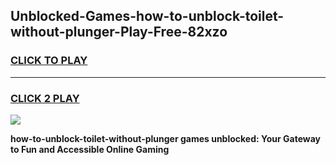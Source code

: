 
## Unblocked-Games-how-to-unblock-toilet-without-plunger-Play-Free-82xzo
<h3>
<a href="https://premium76.site?title=how-to-unblock-toilet-without-plunger&ref=21A">CLICK TO PLAY</a></h3>
<hr>

<h3>
<a href="https://premium76.site?title=how-to-unblock-toilet-without-plunger&ref=21A">CLICK 2 PLAY</a>
  
</h3>

<a href="https://premium76.site?title=how-to-unblock-toilet-without-plunger&ref=21A"><img src="https://clearcache.store/games.png"></a>


**how-to-unblock-toilet-without-plunger games unblocked: Your Gateway to Fun and Accessible Online Gaming**
